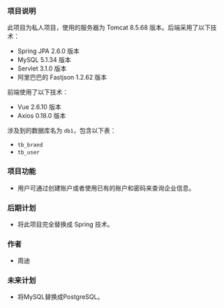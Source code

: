### 项目说明

此项目为私人项目，使用的服务器为 Tomcat 8.5.68 版本。后端采用了以下技术：

- Spring JPA 2.6.0 版本
- MySQL 5.1.34 版本
- Servlet 3.1.0 版本
- 阿里巴巴的 Fastjson 1.2.62 版本

前端使用了以下技术：

- Vue 2.6.10 版本
- Axios 0.18.0 版本

涉及到的数据库名为 `db1`，包含以下表：

- `tb_brand`
- `tb_user`

### 项目功能

- 用户可通过创建账户或者使用已有的账户和密码来查询企业信息。

### 后期计划

- 将此项目完全替换成 Spring 技术。

### 作者

- 周迪

### 未来计划

- 将MySQL替换成PostgreSQL。
